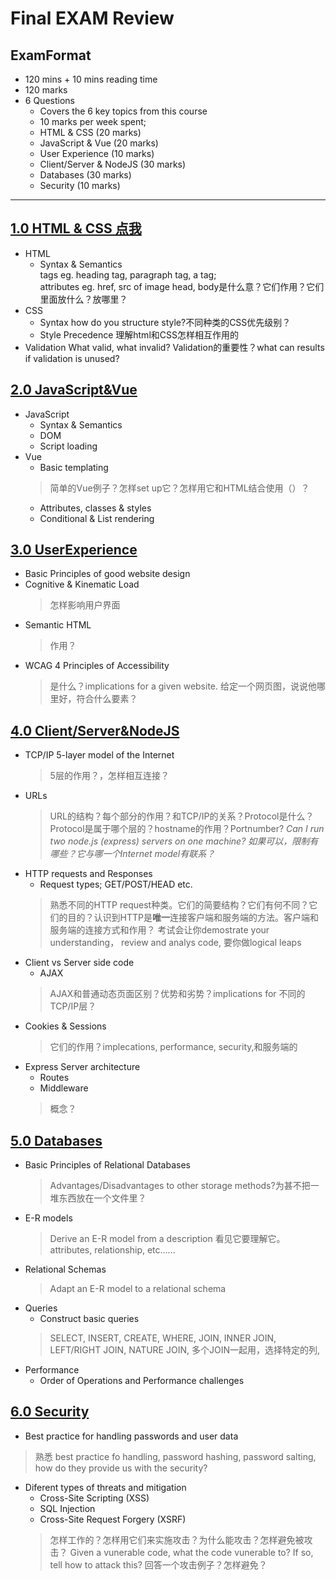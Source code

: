 # Final EXAM Review

## ExamFormat
- 120 mins + 10 mins reading time
- 120 marks
- 6 Questions
  - Covers the 6 key topics from this course
  - 10 marks per week spent;
  - HTML & CSS (20 marks)
  - JavaScript & Vue (20 marks)
  - User Experience (10 marks)
  - Client/Server & NodeJS (30 marks)
  - Databases (30 marks)
  - Security (10 marks)
---------------------------------



## [1.0 HTML & CSS 点我](subSummarize/html&css&validationSummarize.md)
- HTML
  - Syntax & Semantics  
    tags eg. heading tag, paragraph tag, a tag;  
    attributes eg. href, src of image
    head, body是什么意？它们作用？它们里面放什么？放哪里？
- CSS
  - Syntax
   how do you structure style?不同种类的CSS优先级别？
  - Style Precedence
    理解html和CSS怎样相互作用的
- Validation
  What valid, what invalid? Validation的重要性？what can results if validation is unused?



## [2.0 JavaScript&Vue](subSummarize/javaScript&vueSummarize.md)
- JavaScript
  - Syntax & Semantics
  - DOM
  - Script loading
- Vue
  - Basic templating
  >简单的Vue例子？怎样set up它？怎样用它和HTML结合使用（）？
  - Attributes, classes & styles
  - Conditional & List rendering



## [3.0 UserExperience](subSummarize/userExperienceSummarize.md)
- Basic Principles of good website design
- Cognitive & Kinematic Load
  >怎样影响用户界面
- Semantic HTML
  >作用？
- WCAG 4 Principles of Accessibility
  >是什么？implications for a given website.  给定一个网页图，说说他哪里好，符合什么要素？



## [4.0 Client/Server&NodeJS](subSummarize/clientServerNodeJSSummarize.md)
- TCP/IP 5-layer model of the Internet
  >5层的作用？，怎样相互连接？
- URLs
  >URL的结构？每个部分的作用？和TCP/IP的关系？Protocol是什么？Protocol是属于哪个层的？hostname的作用？Portnumber?  _Can I run two node.js (express) servers on one machine? 如果可以，限制有哪些？它与哪一个Internet model有联系？_
- HTTP requests and Responses
  - Request types; GET/POST/HEAD etc.
  >熟悉不同的HTTP request种类。它们的简要结构？它们有何不同？它们的目的？认识到HTTP是**唯一**连接客户端和服务端的方法。客户端和服务端的连接方式和作用？  考试会让你demostrate your understanding， review and analys code, 要你做logical leaps
- Client vs Server side code
  - AJAX
  >AJAX和普通动态页面区别？优势和劣势？implications for 不同的TCP/IP层？
- Cookies & Sessions
  >它们的作用？implecations, performance, security,和服务端的
- Express Server architecture
  - Routes
  - Middleware
  >概念？



## [5.0 Databases](subSummarize/databasesSummarize.md)
- Basic Principles of Relational Databases
  > Advantages/Disadvantages to other storage methods?为甚不把一堆东西放在一个文件里？
- E-R models
  > Derive an E-R model from a description 看见它要理解它。attributes, relationship, etc......
- Relational Schemas
  > Adapt an E-R model to a relational schema
- Queries
  - Construct basic queries
  > SELECT, INSERT, CREATE, WHERE, JOIN, INNER JOIN, LEFT/RIGHT JOIN, NATURE JOIN, 多个JOIN一起用，选择特定的列, 
- Performance
  - Order of Operations and Performance challenges



## [6.0 Security](subSummarize/securitySummarize.md) 
- Best practice for handling passwords and user data
 >熟悉 best practice fo handling, password hashing, password salting, how do they provide us with the security?
- Diferent types of threats and mitigation
  - Cross-Site Scripting (XSS)
  - SQL Injection
  - Cross-Site Request Forgery (XSRF)
  > 怎样工作的？怎样用它们来实施攻击？为什么能攻击？怎样避免被攻击？  Given a vunerable code, what the code vunerable to? If so, tell how to attack this? 回答一个攻击例子？怎样避免？
